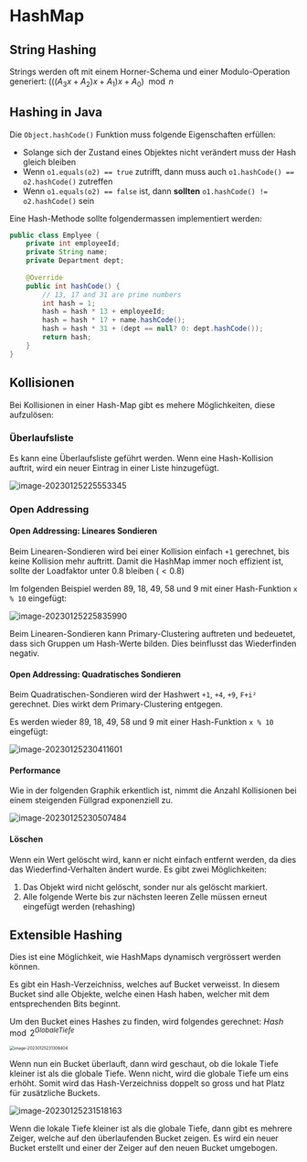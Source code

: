 # HashMap

## String Hashing

Strings werden oft mit einem Horner-Schema und einer Modulo-Operation generiert: $(((A_3x+ A_2)x + A_1)x + A_0) \mod n$

## Hashing in Java

Die `Object.hashCode()` Funktion muss folgende Eigenschaften erfüllen:

* Solange sich der Zustand eines Objektes nicht verändert muss der Hash gleich bleiben
* Wenn `o1.equals(o2) == true` zutrifft, dann muss auch `o1.hashCode() == o2.hashCode()` zutreffen
* Wenn `o1.equals(o2) == false` ist, dann **sollten** `o1.hashCode() != o2.hashCode()` sein

Eine Hash-Methode sollte folgendermassen implementiert werden:

```java
public class Emplyee {
    private int employeeId;
    private String name;
    private Department dept;
    
    @Override
    public int hashCode() {
        // 13, 17 and 31 are prime numbers
        int hash = 1;
        hash = hash * 13 + employeeId;
        hash = hash * 17 + name.hashCode();
        hash = hash * 31 + (dept == null? 0: dept.hashCode());
        return hash;
    }
}
```

## Kollisionen

Bei Kollisionen in einer Hash-Map gibt es mehere Möglichkeiten, diese aufzulösen:

### Überlaufsliste

Es kann eine Überlaufsliste geführt werden. Wenn eine Hash-Kollision auftrit, wird ein neuer Eintrag in einer Liste hinzugefügt.

![image-20230125225553345](res/HashMap/image-20230125225553345.png)

### Open Addressing 

#### Open Addressing: Lineares Sondieren

Beim Linearen-Sondieren wird bei einer Kollision einfach `+1` gerechnet, bis keine Kollision mehr auftritt. Damit die HashMap immer noch effizient ist, sollte der Loadfaktor unter 0.8 bleiben ($< 0.8$)

Im folgenden Beispiel werden 89, 18, 49, 58 und 9 mit einer Hash-Funktion `x % 10` eingefügt:

![image-20230125225835990](res/HashMap/image-20230125225835990.png)

Beim Linearen-Sondieren kann Primary-Clustering auftreten und bedeuetet, dass sich Gruppen um Hash-Werte bilden. Dies beinflusst das Wiederfinden negativ.

#### Open Addressing: Quadratisches Sondieren

Beim Quadratischen-Sondieren wird der Hashwert `+1`, `+4`, `+9`, `F+i²` gerechnet. Dies wirkt dem Primary-Clustering entgegen.

Es werden wieder 89, 18, 49, 58 und 9 mit einer Hash-Funktion `x % 10` eingefügt:

![image-20230125230411601](res/HashMap/image-20230125230411601.png)

#### Performance

Wie in der folgenden Graphik erkentlich ist, nimmt die Anzahl Kollisionen bei einem steigenden Füllgrad exponenziell zu.

![image-20230125230507484](res/HashMap/image-20230125230507484.png)

#### Löschen

Wenn ein Wert gelöscht wird, kann er nicht einfach entfernt werden, da dies das Wiederfind-Verhalten ändert wurde. Es gibt zwei Möglichkeiten:

1. Das Objekt wird nicht gelöscht, sonder nur als gelöscht markiert.
2. Alle folgende Werte bis zur nächsten leeren Zelle müssen erneut eingefügt werden (rehashing)

## Extensible Hashing

Dies ist eine Möglichkeit, wie HashMaps dynamisch vergrössert werden können.

Es gibt ein Hash-Verzeichniss, welches auf Bucket verweisst. In diesem Bucket sind alle Objekte, welche einen Hash haben, welcher mit dem entsprechenden Bits beginnt. 

Um den Bucket eines Hashes zu finden, wird folgendes gerechnet: $Hash \mod {2^{GlobaleTiefe}}$

<img src="res/HashMap/image-20230125231306404.png" alt="image-20230125231306404" style="zoom:50%;" />

Wenn nun ein Bucket überlauft, dann wird geschaut, ob die lokale Tiefe kleiner ist als die globale Tiefe. Wenn nicht, wird  die globale Tiefe um eins erhöht. Somit wird das Hash-Verzeichniss doppelt so gross und hat Platz für zusätzliche Buckets.

![image-20230125231518163](res/HashMap/image-20230125231518163.png)

Wenn die lokale Tiefe kleiner ist als die globale Tiefe, dann gibt es mehrere Zeiger, welche auf den überlaufenden Bucket zeigen. Es wird ein neuer Bucket erstellt und einer der Zeiger auf den neuen Bucket umgebogen.